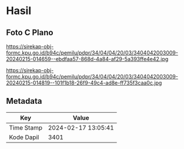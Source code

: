 # Hasil

## Foto C Plano

https://sirekap-obj-formc.kpu.go.id/b94c/pemilu/pdpr/34/04/04/20/03/3404042003009-20240215-014659--ebdfaa57-868d-4a84-af29-5a393ffe4e42.jpg

https://sirekap-obj-formc.kpu.go.id/b94c/pemilu/pdpr/34/04/04/20/03/3404042003009-20240215-014819--101f1b18-26f9-49c4-ad8e-ff735f3caa0c.jpg


## Metadata

| Key        | Value               |
| ---------- | ------------------- |
| Time Stamp | 2024-02-17 13:05:41 |
| Kode Dapil | 3401                |



